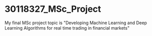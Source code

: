 # 30118327_MSc_Project
My final MSc project topic is "Developing Machine Learning and Deep Learning Algorithms for real time trading in financial markets"

